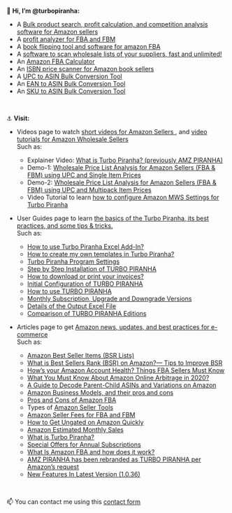 👋 <strong>Hi, I’m @turbopiranha: </strong>
- A <a href="https://www.turbopiranha.com/">Bulk product search, profit calculation, and competition analysis software for Amazon sellers</a>
- A <a href="https://www.turbopiranha.com/profit-analyzer-for-fba-and-fbm/">profit analyzer for FBA and FBM </a>
- A <a href="https://www.turbopiranha.com/how-can-i-use-turbo-piranha-for-selling-books-on-amazon-guide-for-amazon-booksellers/"> book flipping tool and software for amazon FBA </a>
- A <a href="https://www.turbopiranha.com/scan-wholesale-lists-of-your-suppliers-fast-and-unlimited/">software to scan wholesale lists of your suppliers, fast and unlimited!</a> 
- An <a href="https://www.turbopiranha.com/amazon-fba-calculator/">Amazon FBA Calculator</a>
- An <a href="https://www.turbopiranha.com/isbn-to-asin-bulk-conversion-tool/">ISBN price scanner for Amazon book sellers</a> 
- A <a href="https://www.turbopiranha.com/UPC-to-asin-bulk-conversion-tool/">UPC to ASIN Bulk Conversion Tool</a> 
- An <a href="https://www.turbopiranha.com/ean-to-asin-bulk-conversion-tool/">EAN to ASIN Bulk Conversion Tool</a> 
- An <a href="https://www.turbopiranha.com/sku-to-asin-bulk-conversion-tool/">SKU to ASIN Bulk Conversion Tool</a> 
<br />


⚓ <strong>Visit: </strong><br />
- Videos page to watch <a href="https://www.turbopiranha.com/videos/">short videos for Amazon Sellers </a>, and <a href="https://www.turbopiranha.com/#videos">video tutorials for Amazon Wholesale Sellers</a> <br/>
  Such as: 
  - Explainer Video: <a href="https://www.youtube.com/watch?v=KEmorlyaVB4"> What is Turbo Piranha? (previously AMZ PIRANHA)</a>
  - Demo-1: <a href="https://www.youtube.com/watch?v=CN3vs0TW0NI">Wholesale Price List Analysis for Amazon Sellers (FBA & FBM) using UPC and Single Item Prices </a>
  - Demo-2: <a href="https://www.youtube.com/watch?v=o6uQqft6jOU">Wholesale Price List Analysis for Amazon Sellers (FBA & FBM) using UPC and Multipack Item Prices </a>
  - Video Tutorial to learn <a href="https://www.youtube.com/watch?v=_cxm_uditls"> how to configure Amazon MWS Settings for Turbo Piranha </a>
- User Guides page to learn <a href="https://www.turbopiranha.com/user-guides/">the basics of the Turbo Piranha, its best practices, and some tips & tricks.</a> <br/>
  Such as: 
  - <a href="https://www.turbopiranha.com/how-to-use-excel-add-in-for-turbo-piranha/">How to use Turbo Piranha Excel Add-In?</a>
  - <a href="https://www.turbopiranha.com/how-to-create-my-own-templates/">How to create my own templates in Turbo Piranha?</a>
  - <a href="https://www.turbopiranha.com/program-settings/">Turbo Piranha Program Settings</a>
  - <a href="https://www.turbopiranha.com/step-by-step-installation-of-turbo-piranha/">Step by Step Installation of TURBO PIRANHA</a>
  - <a href="https://www.turbopiranha.com/how-to-download-or-print-your-invoices/">How to download or print your invoices?</a>
  - <a href="https://www.turbopiranha.com/initial-configuration-of-turbo-piranha/">Initial Configuration of TURBO PIRANHA</a>
  - <a href="https://www.turbopiranha.com/how-to-use-turbo-piranha/">How to use TURBO PIRANHA</a>
  - <a href="https://www.turbopiranha.com/monthly-subscription-upgrade-and-downgrade-versions/">Monthly Subscription, Upgrade and Downgrade Versions</a>
  - <a href="https://www.turbopiranha.com/details-of-the-output-excel-file/">Details of the Output Excel File</a>
  - <a href="https://www.turbopiranha.com/comparison-of-turbo-piranha-versions/">Comparison of TURBO PIRANHA Editions</a>

- Articles page to get <a href="https://www.turbopiranha.com/articles/">Amazon news, updates, and best practices for e-commerce</a><br/>
  Such as: 
  - <a href="https://www.turbopiranha.com/amazon-best-seller-items/">Amazon Best Seller Items (BSR Lists)</a>
  - <a href="https://www.turbopiranha.com/what-is-best-sellers-rank-bsr-on-amazon-tips-to-improve/">What is Best Sellers Rank (BSR) on Amazon?— Tips to Improve BSR</a>
  - <a href="https://www.turbopiranha.com/hows-your-amazon-account-health-things-fba-sellers-must-know/">How’s your Amazon Account Health? Things FBA Sellers Must Know</a>
  - <a href="https://www.turbopiranha.com/what-you-must-know-about-amazon-online-arbitrage-in-2020/">What You Must Know About Amazon Online Arbitrage in 2020?</a>
  - <a href="https://www.turbopiranha.com/a-guide-to-decode-parent-child-asins-and-variations-on-amazon/">A Guide to Decode Parent-Child ASINs and Variations on Amazon</a>
  - <a href="https://www.turbopiranha.com/amazon-business-models-and-their-pros-and-cons/">Amazon Business Models, and their pros and cons</a>
  - <a href="https://www.turbopiranha.com/pros-and-cons-of-fba/">Pros and Cons of Amazon FBA</a>
  - Types of <a href="https://www.turbopiranha.com/amazon-seller-tools/">Amazon Seller Tools</a>
  - <a href="https://www.turbopiranha.com/amazon-seller-fees-for-fba-and-fbm/">Amazon Seller Fees for FBA and FBM</a>
  - <a href="https://www.turbopiranha.com/how-to-get-ungated-on-amazon-quickly/">How to Get Ungated on Amazon Quickly</a>
  - <a href="https://www.turbopiranha.com/amazon-estimated-monthly-sales/">Amazon Estimated Monthly Sales</a>
  - <a href="https://www.turbopiranha.com/what-is-turbo-piranha/">What is Turbo Piranha?</a>
  - <a href="https://www.turbopiranha.com/special-offers-for-annual-subscriptions/">Special Offers for Annual Subscriptions</a>
  - <a href="https://www.turbopiranha.com/what-is-amazon-fba-and-how-does-it-work/">What Is Amazon FBA and how does it work?</a>
  - <a href="https://www.turbopiranha.com/amz-piranha-has-been-rebranded-per-amazons-request-as-turbo-piranha/">AMZ PIRANHA has been rebranded as TURBO PIRANHA per Amazon’s request</a>
  - <a href="https://www.turbopiranha.com/new-features-in-latest-version-1-0-36/">New Features In Latest Version (1.0.36)</a>

<br />

📫 You can contact me using this <a href="https://www.turbopiranha.com/contact-us/">contact form</a><br/>


<!---
turbopiranha/turbopiranha is a ✨ special ✨ repository because its `README.md` (this file) appears on your GitHub profile.
You can click the Preview link to take a look at your changes.
--->
